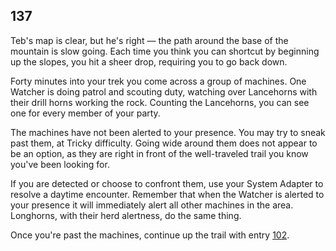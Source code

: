 ## 137

Teb's map is clear, but he's right — the path around the base of the mountain is slow going.
Each time you think you can shortcut by beginning up the slopes, you hit a sheer drop, requiring you to go back down.

Forty minutes into your trek you come across a group of machines.
One Watcher is doing patrol and scouting duty, watching over Lancehorns with their drill horns working the rock.
Counting the Lancehorns, you can see one for every member of your party.

The machines have not been alerted to your presence.
You may try to sneak past them, at Tricky difficulty.
Going wide around them does not appear to be an option, as they are right in front of the well-traveled trail you know you've been looking for.

If you are detected or choose to confront them, use your System Adapter to resolve a daytime encounter.
Remember that when the Watcher is alerted to your presence it will immediately alert all other machines in the area.
Longhorns, with their herd alertness, do the same thing.

Once you're past the machines, continue up the trail with entry [102](102-olaras-cave.md).
